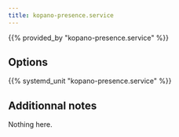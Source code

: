 ```yaml
---
title: kopano-presence.service
---
```


{{% provided_by "kopano-presence.service" %}}

## Options

{{% systemd_unit "kopano-presence.service" %}}

## Additionnal notes

Nothing here.